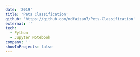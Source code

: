 ```yaml
---
date: '2019'
title: 'Pets Classification'
github: 'https://github.com/mdfaizan7/Pets-Classification'
external: ''
tech:
  - Python
  - Jupyter Notebook
company: ''
showInProjects: false
---
```


